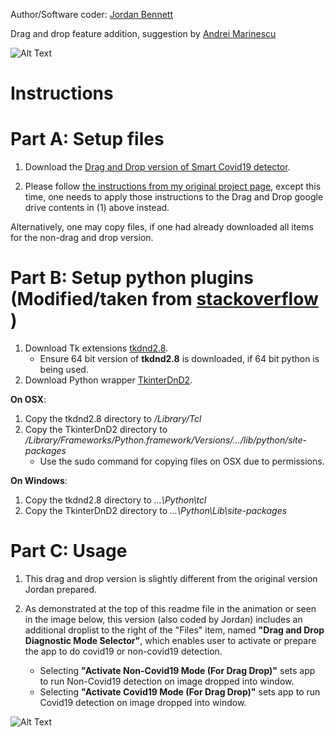 Author/Software coder: [Jordan Bennett](http://folioverse.appspot.com/)

Drag and drop feature addition, suggestion by [Andrei Marinescu](https://www.facebook.com/mvandrei)


![Alt Text](https://github.com/JordanMicahBennett/SMART-CT-SCAN_BASED-COVID19_VIRUS_DETECTOR/blob/master/data/screenshots/Usage_DragAndDropVersion_SmartAi%20Coronavirus%202019%20(Covid19)%20Diagnosis%20Interface%20by%20Jordan.gif)


Instructions
=============


Part A: Setup files
=============
1. Download the [Drag and Drop version of Smart Covid19 detector](https://drive.google.com/file/d/1P2dTaudnURJ13mhu9kPKxSp0Ri4pSfDX/view?usp=sharing). 

2. Please follow [the instructions from my original project page](https://github.com/JordanMicahBennett/SMART-CT-SCAN_BASED-COVID19_VIRUS_DETECTOR/blob/master/README.md#code-setup-basic-user-interface), except this time, one needs to apply those instructions to the Drag and Drop google drive contents in (1) above instead.


Alternatively, one may copy files, if one had already downloaded all items for the non-drag and drop version.





Part B: Setup python plugins (Modified/taken from [stackoverflow](https://stackoverflow.com/a/46856247) )
=============

1. Download Tk extensions [tkdnd2.8](https://sourceforge.net/projects/tkdnd/).
	* Ensure 64 bit version of **tkdnd2.8** is downloaded, if 64 bit python is being used.
2. Download Python wrapper [TkinterDnD2](https://sourceforge.net/projects/tkinterdnd/).

**On OSX**:
1. Copy the tkdnd2.8 directory to _/Library/Tcl_
2. Copy the TkinterDnD2 directory to _/Library/Frameworks/Python.framework/Versions/.../lib/python/site-packages_
	* Use the sudo command for copying files on OSX due to permissions.

**On Windows**:
1. Copy the tkdnd2.8 directory to _...\Python\tcl_
2. Copy the TkinterDnD2 directory to _...\Python\Lib\site-packages_


Part C: Usage
=============

1. This drag and drop version is slightly different from the original version Jordan prepared.

2. As demonstrated at the top of this readme file in the animation or seen in the image below, this version (also coded by Jordan) includes an additional droplist to the right of the "Files" item, named **"Drag and Drop Diagnostic Mode Selector"**, which enables user to activate or prepare the app to do covid19 or non-covid19 detection.
	* Selecting **"Activate Non-Covid19 Mode (For Drag Drop)"** sets app to run Non-Covid19 detection on image dropped into window.
	* Selecting **"Activate Covid19 Mode (For Drag Drop)"** sets app to run Covid19 detection on image dropped into window.
	
![Alt Text](https://github.com/JordanMicahBennett/SMART-CT-SCAN_BASED-COVID19_VIRUS_DETECTOR/blob/master/data/screenshots/Usage_DragAndDropVersion_Stcreenshot_SmartAi%20Coronavirus%202019%20(Covid19)%20Diagnosis%20Interface%20by%20Jordan.png)


